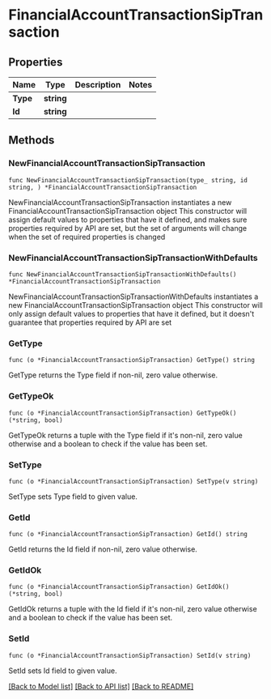 # FinancialAccountTransactionSipTransaction

## Properties

Name | Type | Description | Notes
------------ | ------------- | ------------- | -------------
**Type** | **string** |  | 
**Id** | **string** |  | 

## Methods

### NewFinancialAccountTransactionSipTransaction

`func NewFinancialAccountTransactionSipTransaction(type_ string, id string, ) *FinancialAccountTransactionSipTransaction`

NewFinancialAccountTransactionSipTransaction instantiates a new FinancialAccountTransactionSipTransaction object
This constructor will assign default values to properties that have it defined,
and makes sure properties required by API are set, but the set of arguments
will change when the set of required properties is changed

### NewFinancialAccountTransactionSipTransactionWithDefaults

`func NewFinancialAccountTransactionSipTransactionWithDefaults() *FinancialAccountTransactionSipTransaction`

NewFinancialAccountTransactionSipTransactionWithDefaults instantiates a new FinancialAccountTransactionSipTransaction object
This constructor will only assign default values to properties that have it defined,
but it doesn't guarantee that properties required by API are set

### GetType

`func (o *FinancialAccountTransactionSipTransaction) GetType() string`

GetType returns the Type field if non-nil, zero value otherwise.

### GetTypeOk

`func (o *FinancialAccountTransactionSipTransaction) GetTypeOk() (*string, bool)`

GetTypeOk returns a tuple with the Type field if it's non-nil, zero value otherwise
and a boolean to check if the value has been set.

### SetType

`func (o *FinancialAccountTransactionSipTransaction) SetType(v string)`

SetType sets Type field to given value.


### GetId

`func (o *FinancialAccountTransactionSipTransaction) GetId() string`

GetId returns the Id field if non-nil, zero value otherwise.

### GetIdOk

`func (o *FinancialAccountTransactionSipTransaction) GetIdOk() (*string, bool)`

GetIdOk returns a tuple with the Id field if it's non-nil, zero value otherwise
and a boolean to check if the value has been set.

### SetId

`func (o *FinancialAccountTransactionSipTransaction) SetId(v string)`

SetId sets Id field to given value.



[[Back to Model list]](../README.md#documentation-for-models) [[Back to API list]](../README.md#documentation-for-api-endpoints) [[Back to README]](../README.md)


